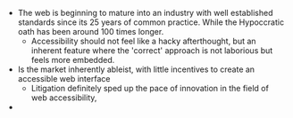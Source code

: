 - The web is beginning to mature into an industry with well established standards since its 25 years of common practice. While the Hypoccratic oath has been around 100 times longer.
    - Accessibility should not feel like a hacky afterthought, but an inherent feature where the 'correct' approach is not laborious but feels more embedded.
- Is the market inherently ableist, with little incentives to create an accessible web interface
    - Litigation definitely sped up the pace of innovation in the field of web accessibility, 
- 
